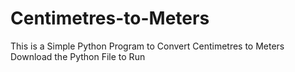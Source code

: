 # Centimetres-to-Meters
This is a Simple Python Program to Convert Centimetres to Meters
Download the Python File to Run
